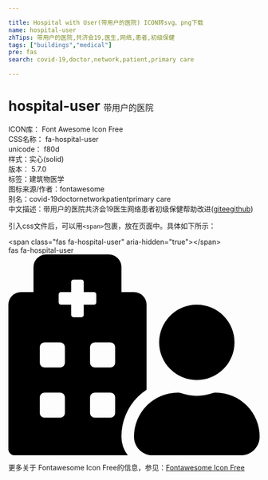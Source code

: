 ```yaml
---

title: Hospital with User(带用户的医院) ICON转svg、png下载
name: hospital-user
zhTips: 带用户的医院,共济会19,医生,网络,患者,初级保健
tags: ["buildings","medical"]
pre: fas
search: covid-19,doctor,network,patient,primary care

---
```


# hospital-user  <small style="font-size: 60%;font-weight: 100">带用户的医院</small>


<div class="detail-page">
<p>
<span>
ICON库：
<span class="badge-secondary badge">Font Awesome Icon Free</span> 
</span>
<br/>
<span>
CSS名称：
<span class="badge-secondary badge">fa-hospital-user</span> 
</span>
<br/>
<span>
unicode：
<span class="badge-secondary badge">f80d</span> 
<copy-btn content='f80d' btn-title=""></copy-btn>
<copy-btn :content='String.fromCodePoint(parseInt("f80d", 16))' btn-title="复制U"></copy-btn>
</span><br/><span>样式：<span class="badge-light badge">实心(solid)</span></span>
<br/>
<span>
版本：
<span class="badge-secondary badge">5.7.0</span> 
</span><br/><span>标签：<span class="badge-light badge"><router-link to="/tags/buildings.html">建筑物</router-link></span><span class="badge-light badge"><router-link to="/tags/medical.html">医学</router-link></span></span>
<br/>
<span>图标来源/作者：<span class="badge-light badge">fontawesome</span></span> 
<br/>
<span>别名：<span class="badge-light badge">covid-19</span><span class="badge-light badge">doctor</span><span class="badge-light badge">network</span><span class="badge-light badge">patient</span><span class="badge-light badge">primary care</span></span><br/><span class="zh-detail">中文描述：<span class="badge-primary badge">带用户的医院</span><span class="badge-primary badge">共济会19</span><span class="badge-primary badge">医生</span><span class="badge-primary badge">网络</span><span class="badge-primary badge">患者</span><span class="badge-primary badge">初级保健</span><span class="help-link"><span>帮助改进</span>(<a href="https://gitee.com/liuwave/icon-helper/edit/master/json/fontawesome/solid/hospital-user.json" target="_blank" rel="noopener noreferrer">gitee</a><a href="https://github.com/liuwave/icon-helper/edit/master/json/fontawesome/solid/hospital-user.json" target="_blank" rel="noopener noreferrer">github</a></span>)</span><br/>
</p>
</div>
<div class="alert alert-dark">
  <i class="fas fa-hospital-user fa-xs"></i>
  <i class="fas fa-hospital-user fa-sm"></i>
  <i class="fas fa-hospital-user fa-lg"></i>
  <i class="fas fa-hospital-user fa-2x"></i>
  <i class="fas fa-hospital-user fa-3x"></i>
  <i class="fas fa-hospital-user fa-5x"></i>
  <i class="fas fa-hospital-user fa-7x"></i>
</div>
<div>
  <p>引入css文件后，可以用<code>&lt;span&gt;</code>包裹，放在页面中。具体如下所示：    
  </p>
  <div class="alert alert-primary" style="font-size: 14px">
    &lt;span class="fas fa-hospital-user" aria-hidden="true"&gt;&lt;/span&gt;
    <copy-btn content='<span class="fas fa-hospital-user" aria-hidden="true"></span>'></copy-btn>
  </div>
  <div class="alert alert-secondary">
    <i class="fas fa-hospital-user"
    style="font-size: 24px"
    aria-hidden="true"></i> fas fa-hospital-user
    <copy-btn content="fas fa-hospital-user" btn-title="复制图标名称"></copy-btn>
  </div>
</div>
<div id="svg" class="svg-wrap">
<svg xmlns="http://www.w3.org/2000/svg" viewBox="0 0 640 512"><path d="M480 320a96 96 0 1 0-96-96 96 96 0 0 0 96 96zm48 32a22.88 22.88 0 0 0-7.06 1.09 124.76 124.76 0 0 1-81.89 0A22.82 22.82 0 0 0 432 352a112 112 0 0 0-112 112.62c.14 26.26 21.73 47.38 48 47.38h224c26.27 0 47.86-21.12 48-47.38A112 112 0 0 0 528 352zm-198.09 10.45A145.19 145.19 0 0 1 352 344.62V128a32 32 0 0 0-32-32h-32V32a32 32 0 0 0-32-32H96a32 32 0 0 0-32 32v64H32a32 32 0 0 0-32 32v368a16 16 0 0 0 16 16h288.31A78.62 78.62 0 0 1 288 464.79a143.06 143.06 0 0 1 41.91-102.34zM144 404a12 12 0 0 1-12 12H92a12 12 0 0 1-12-12v-40a12 12 0 0 1 12-12h40a12 12 0 0 1 12 12zm0-128a12 12 0 0 1-12 12H92a12 12 0 0 1-12-12v-40a12 12 0 0 1 12-12h40a12 12 0 0 1 12 12zm48-122a6 6 0 0 1-6 6h-20a6 6 0 0 1-6-6v-26h-26a6 6 0 0 1-6-6v-20a6 6 0 0 1 6-6h26V70a6 6 0 0 1 6-6h20a6 6 0 0 1 6 6v26h26a6 6 0 0 1 6 6v20a6 6 0 0 1-6 6h-26zm80 250a12 12 0 0 1-12 12h-40a12 12 0 0 1-12-12v-40a12 12 0 0 1 12-12h40a12 12 0 0 1 12 12zm0-128a12 12 0 0 1-12 12h-40a12 12 0 0 1-12-12v-40a12 12 0 0 1 12-12h40a12 12 0 0 1 12 12z"/></svg>
</div>
<detail full-name='fa-hospital-user'></detail>
    
<div><p>更多关于  Fontawesome Icon Free的信息，参见：<a target="_blank" href="https://iconhelper.cn/fontawesome.html">Fontawesome Icon Free</a>
</p></div>
